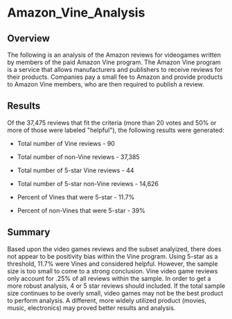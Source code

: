 # Amazon_Vine_Analysis
## Overview
The following is an analysis of the Amazon reviews for videogames written by members of the paid Amazon Vine program. The Amazon Vine program is a service that allows manufacturers and publishers to receive reviews for their products. Companies pay a small fee to Amazon and provide products to Amazon Vine members, who are then required to publish a review.  

## Results
Of the 37,475 reviews that fit the criteria (more than 20 votes and 50% or more of those were labeled "helpful"), the following results were generated:

 * Total number of Vine reviews - 90
 * Total number of non-Vine reviews - 37,385
 
 * Total number of 5-star Vine reviews - 44
 * Total number of 5-star non-Vine reviews - 14,626
 
 * Percent of Vines that were 5-star - 11.7%
 * Percent of non-Vines that were 5-star - 39%
 
## Summary
Based upon the video games reviews and the subset analyized, there does not appear to be positivity bias within the Vine program.  Using 5-star as a threshold, 11.7% were Vines and considered helpful.  However, the sample size is too small to come to a strong conclusion.  Vine video game reviews only account for .25% of all reviews within the sample.  In order to get a more robust analysis, 4 or 5 star reviews should included.  If the total sample size continues to be overly small, video games may not be the best product to perform analysis.  A different, more widely utilized product (movies, music, electronics) may proved better results and analysis.
